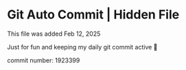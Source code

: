 # Git Auto Commit | Hidden File

This file was added Feb 12, 2025

Just for fun and keeping my daily git commit active 🤪

commit number: 1923399
